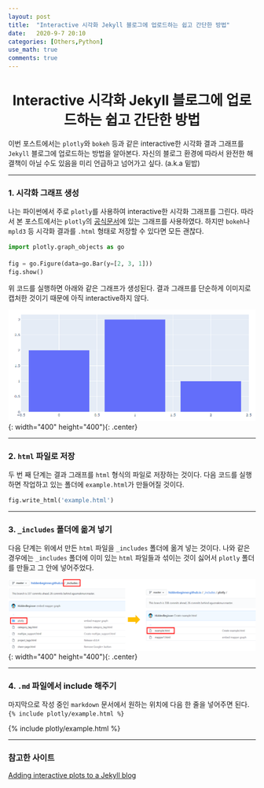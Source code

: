 ```yaml
---
layout: post
title:  "Interactive 시각화 Jekyll 블로그에 업로드하는 쉽고 간단한 방법"
date:   2020-9-7 20:10
categories: [Others,Python]
use_math: true
comments: true
---
```


# <center>Interactive 시각화 Jekyll 블로그에 업로드하는 쉽고 간단한 방법</center>
이번 포스트에서는 `plotly`와 `bokeh` 등과 같은 interactive한 시각화 결과 그래프를 `Jekyll` 블로그에 업로드하는 방법을 알아본다. 자신의 블로그 환경에 따라서 완전한 해결책이 아닐 수도 있음을 미리 언급하고 넘어가고 싶다. (a.k.a 밑밥)

---

### 1. 시각화 그래프 생성
나는 파이썬에서 주로 `plotly`를 사용하여 interactive한 시각화 그래프를 그린다. 따라서 본 포스트에서는 `plotly`의 [공식문서](https://plotly.com/python/getting-started/)에 있는 그래프를 사용하였다. 하지만 `bokeh`나 `mpld3` 등 시각화 결과를 `.html` 형태로 저장할 수 있다면 모든 괜찮다. 


```python
import plotly.graph_objects as go

fig = go.Figure(data=go.Bar(y=[2, 3, 1]))
fig.show()
```

위 코드를 실행하면 아래와 같은 그래프가 생성된다. 결과 그래프를 단순하게 이미지로 캡처한 것이기 때문에 아직 interactive하지 않다.

![figure1](https://github.com/HiddenBeginner/hiddenbeginner.github.io/blob/master/static/img/_posts/2020-9-7-embed-interactive-plot-to-jekyll/figure1.png){: width="400" height="400"){: .center}

---

### 2. `html` 파일로 저장
두 번 째 단계는 결과 그래프를 `html` 형식의 파일로 저장하는 것이다. 다음 코드를 실행하면 작업하고 있는 폴더에 `example.html`가 만들어질 것이다.


```python
fig.write_html('example.html')
```

---

### 3. `_includes` 폴더에 옮겨 넣기
다음 단계는 위에서 만든 `html` 파일을 `_includes` 폴더에 옮겨 넣는 것이다. 나와 같은 경우에는 `_includes` 폴더에 이미 있는 `html` 파일들과 섞이는 것이 싫어서 `plotly` 폴더를 만들고 그 안에 넣어주었다. 

![figure2](https://github.com/HiddenBeginner/hiddenbeginner.github.io/blob/master/static/img/_posts/2020-9-7-embed-interactive-plot-to-jekyll/figure2.png){: width="400" height="400"){: .center}

---

### 4. `.md` 파일에서 include 해주기
마지막으로 작성 중인 `markdown` 문서에서 원하는 위치에 다음 한 줄을 넣어주면 된다.<br/>
`{% include plotly/example.html %}`

{% include plotly/example.html %}

---
### 참고한 사이트
[Adding interactive plots to a Jekyll blog](https://www.johnwmillr.com/interactive-plots-in-jekyll/)
